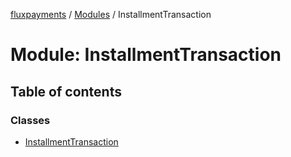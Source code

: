 [fluxpayments](../README.md) / [Modules](../modules.md) / InstallmentTransaction

# Module: InstallmentTransaction

## Table of contents

### Classes

- [InstallmentTransaction](../classes/InstallmentTransaction.InstallmentTransaction.md)
